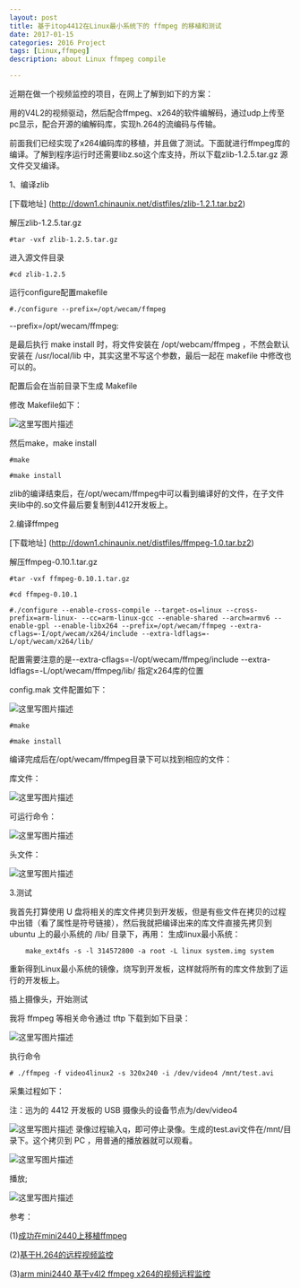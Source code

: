 ```yaml
---
layout: post
title: 基于itop4412在Linux最小系统下的 ffmpeg 的移植和测试
date: 2017-01-15
categories: 2016 Project
tags: [Linux,ffmpeg]
description: about Linux ffmpeg compile

---
```


近期在做一个视频监控的项目，在网上了解到如下的方案：

用的V4L2的视频驱动，然后配合ffmpeg、x264的软件编解码，通过udp上传至pc显示，配合开源的编解码库，实现h.264的流编码与传输。

前面我们已经实现了x264编码库的移植，并且做了测试。下面就进行ffmpeg库的编译。了解到程序运行时还需要libz.so这个库支持，所以下载zlib-1.2.5.tar.gz 源文件交叉编译。

1、编译zlib

[下载地址] (http://down1.chinaunix.net/distfiles/zlib-1.2.1.tar.bz2)

解压zlib-1.2.5.tar.gz

	#tar -vxf zlib-1.2.5.tar.gz

进入源文件目录

	#cd zlib-1.2.5

运行configure配置makefile

	#./configure --prefix=/opt/wecam/ffmpeg

--prefix=/opt/wecam/ffmpeg:

是最后执行 make install 时，将文件安装在 /opt/webcam/ffmpeg ，不然会默认安装在 /usr/local/lib 中，其实这里不写这个参数，最后一起在              makefile 中修改也可以的。

配置后会在当前目录下生成 Makefile

修改 Makefile如下：

![这里写图片描述](http://img.blog.csdn.net/20170115094931479?watermark/2/text/aHR0cDovL2Jsb2cuY3Nkbi5uZXQvd3d0MTg4MTE3MDc5NzE=/font/5a6L5L2T/fontsize/400/fill/I0JBQkFCMA==/dissolve/70/gravity/SouthEast)

然后make，make install

	#make
	
	#make install

zlib的编译结束后，在/opt/wecam/ffmpeg中可以看到编译好的文件，在子文件夹lib中的.so文件最后要复制到4412开发板上。

2.编译ffmpeg

[下载地址] (http://down1.chinaunix.net/distfiles/ffmpeg-1.0.tar.bz2)

解压ffmpeg-0.10.1.tar.gz

	#tar -vxf ffmpeg-0.10.1.tar.gz
	
	#cd ffmpeg-0.10.1
	
	#./configure --enable-cross-compile --target-os=linux --cross-prefix=arm-linux- --cc=arm-linux-gcc --enable-shared --arch=armv6 --enable-gpl --enable-libx264 --prefix=/opt/wecam/ffmpeg --extra-cflags=-I/opt/wecam/x264/include --extra-ldflags=-L/opt/wecam/x264/lib/

配置需要注意的是--extra-cflags=-I/opt/wecam/ffmpeg/include --extra-ldflags=-L/opt/wecam/ffmpeg/lib/ 指定x264库的位置

config.mak 文件配置如下：

![这里写图片描述](http://img.blog.csdn.net/20170115095918929?watermark/2/text/aHR0cDovL2Jsb2cuY3Nkbi5uZXQvd3d0MTg4MTE3MDc5NzE=/font/5a6L5L2T/fontsize/400/fill/I0JBQkFCMA==/dissolve/70/gravity/SouthEast)

	#make
	
	#make install

编译完成后在/opt/wecam/ffmpeg目录下可以找到相应的文件：

库文件：

![这里写图片描述](http://img.blog.csdn.net/20170115100130933?watermark/2/text/aHR0cDovL2Jsb2cuY3Nkbi5uZXQvd3d0MTg4MTE3MDc5NzE=/font/5a6L5L2T/fontsize/400/fill/I0JBQkFCMA==/dissolve/70/gravity/SouthEast)

可运行命令：

![这里写图片描述](http://img.blog.csdn.net/20170115100226528?watermark/2/text/aHR0cDovL2Jsb2cuY3Nkbi5uZXQvd3d0MTg4MTE3MDc5NzE=/font/5a6L5L2T/fontsize/400/fill/I0JBQkFCMA==/dissolve/70/gravity/SouthEast)

头文件：

![这里写图片描述](http://img.blog.csdn.net/20170115100316107?watermark/2/text/aHR0cDovL2Jsb2cuY3Nkbi5uZXQvd3d0MTg4MTE3MDc5NzE=/font/5a6L5L2T/fontsize/400/fill/I0JBQkFCMA==/dissolve/70/gravity/SouthEast)

3.测试

我首先打算使用 U 盘将相关的库文件拷贝到开发板，但是有些文件在拷贝的过程中出错（看了属性是符号链接），然后我就把编译出来的库文件直接先拷贝到 ubuntu 上的最小系统的 /lib/ 目录下，再用：
生成linux最小系统：

		make_ext4fs -s -l 314572800 -a root -L linux system.img system
		
重新得到Linux最小系统的镜像，烧写到开发板，这样就将所有的库文件放到了运行的开发板上。

插上摄像头，开始测试

我将 ffmpeg 等相关命令通过 tftp 下载到如下目录：

![这里写图片描述](http://img.blog.csdn.net/20170115101914068?watermark/2/text/aHR0cDovL2Jsb2cuY3Nkbi5uZXQvd3d0MTg4MTE3MDc5NzE=/font/5a6L5L2T/fontsize/400/fill/I0JBQkFCMA==/dissolve/70/gravity/SouthEast)

执行命令

	# ./ffmpeg -f video4linux2 -s 320x240 -i /dev/video4 /mnt/test.avi
	
采集过程如下：

注：迅为的 4412 开发板的 USB 摄像头的设备节点为/dev/video4

![这里写图片描述](http://img.blog.csdn.net/20170115102123856?watermark/2/text/aHR0cDovL2Jsb2cuY3Nkbi5uZXQvd3d0MTg4MTE3MDc5NzE=/font/5a6L5L2T/fontsize/400/fill/I0JBQkFCMA==/dissolve/70/gravity/SouthEast)
	录像过程输入q，即可停止录像。生成的test.avi文件在/mnt/目录下。这个拷贝到 PC ，用普通的播放器就可以观看。
	
![这里写图片描述](http://img.blog.csdn.net/20170115102257980?watermark/2/text/aHR0cDovL2Jsb2cuY3Nkbi5uZXQvd3d0MTg4MTE3MDc5NzE=/font/5a6L5L2T/fontsize/400/fill/I0JBQkFCMA==/dissolve/70/gravity/SouthEast)

播放;

![这里写图片描述](http://img.blog.csdn.net/20170115103007457?watermark/2/text/aHR0cDovL2Jsb2cuY3Nkbi5uZXQvd3d0MTg4MTE3MDc5NzE=/font/5a6L5L2T/fontsize/400/fill/I0JBQkFCMA==/dissolve/70/gravity/SouthEast)

参考：

(1)[成功在mini2440上移植ffmpeg](http://blog.csdn.net/mashang123456789/article/details/8673426)

(2)[基于H.264的远程视频监控](http://blog.csdn.net/jinhongdu/article/details/10632535)

(3)[arm mini2440 基于v4l2 ffmpeg x264的视频远程监控](http://blog.csdn.net/ghostyu/article/details/7371310)
